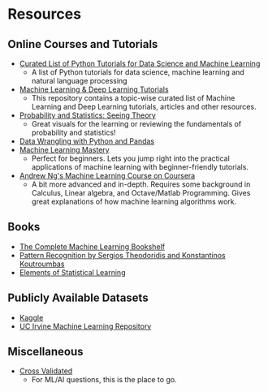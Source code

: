 # Resources

## Online Courses and Tutorials
* [Curated List of Python Tutorials for Data Science and Machine Learning](https://ujjwalkarn.me/2016/05/30/a-curated-list-of-python-tutorials-for-data-science-nlp-and-machine-learning/)
	* A list of Python tutorials for data science, machine learning and natural language processing
* [Machine Learning & Deep Learning Tutorials](https://github.com/ujjwalkarn/Machine-Learning-Tutorials)
	* This repository contains a topic-wise curated list of Machine Learning and Deep Learning tutorials, articles and other resources. 
* [Probability and Statistics: Seeing Theory](http://students.brown.edu/seeing-theory/)
	* Great visuals for the learning or reviewing the fundamentals of probability and statistics!
* [Data Wrangling with Python and Pandas](http://www.cs.tufts.edu/comp/150VAN/demos/DataWrangling.pdf)
* [Machine Learning Mastery](http://machinelearningmastery.com/start-here/#getstarted) 
	* Perfect for beginners. Lets you jump right into the practical applications of machine learning with beginner-friendly tutorials. 
* [Andrew Ng's Machine Learning Course on Coursera](https://www.coursera.org/learn/machine-learning/)
	* A bit more advanced and in-depth. Requires some background in Calculus, Linear algebra, and Octave/Matlab Programming. Gives great explanations of how machine learning algorithms work.  

## Books
* [The Complete Machine Learning Bookshelf](http://machinelearningmastery.com/machine-learning-books/)
* [Pattern Recognition by Sergios Theodoridis and Konstantinos Koutroumbas](http://www.cs.ukzn.ac.za/~sviriri/Books/Machine-Learning-Pattern-Recognition/book3.pdf)
* [Elements of Statistical Learning](https://web.stanford.edu/~hastie/Papers/ESLII.pdf)

## Publicly Available Datasets
* [Kaggle](https://www.kaggle.com/datasets)
* [UC Irvine Machine Learning Repository](http://archive.ics.uci.edu/ml/)

## Miscellaneous
* [Cross Validated](https://stats.stackexchange.com/)
	* For ML/AI questions, this is the place to go. 
